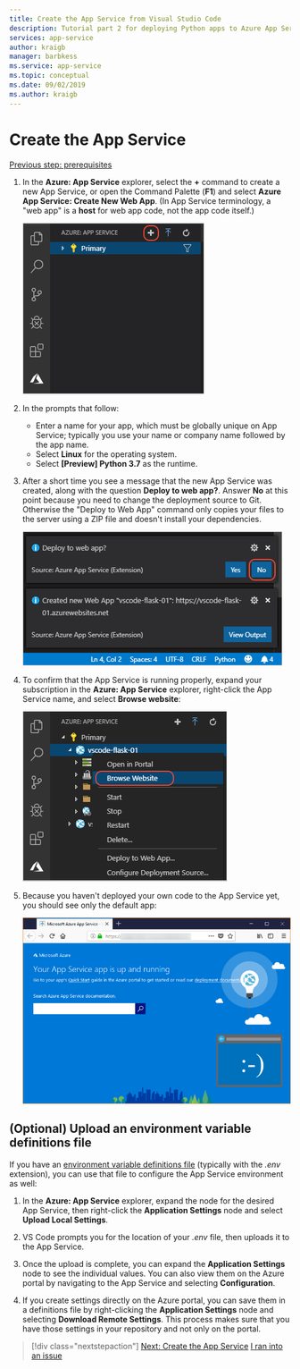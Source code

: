 ```yaml
---
title: Create the App Service from Visual Studio Code
description: Tutorial part 2 for deploying Python apps to Azure App Service on Linux
services: app-service
author: kraigb
manager: barbkess
ms.service: app-service
ms.topic: conceptual
ms.date: 09/02/2019
ms.author: kraigb
---
```


# Create the App Service

[Previous step: prerequisites](tutorial-deploy-app-service-on-linux-01.md)

1. In the **Azure: App Service** explorer, select the **+** command to create a new App Service, or open the Command Palette (**F1**) and select **Azure App Service: Create New Web App**. (In App Service terminology, a "web app" is a **host** for web app code, not the app code itself.)

    ![Create new App Service button in the App Service explorer](media/deploy-azure/app-service-create-new.png)

1. In the prompts that follow:

    - Enter a name for your app, which must be globally unique on App Service; typically you use your name or company name followed by the app name.
    - Select **Linux** for the operating system.
    - Select **[Preview] Python 3.7** as the runtime.

1. After a short time you see a message that the new App Service was created, along with the question **Deploy to web app?**. Answer **No** at this point because you need to change the deployment source to Git. Otherwise the "Deploy to Web App" command only copies your files to the server using a ZIP file and doesn't install your dependencies.

    ![Messages that appear after the App Service is created](media/deploy-azure/app-service-created.png)

1. To confirm that the App Service is running properly, expand your subscription in the **Azure: App Service** explorer, right-click the App Service name, and select **Browse website**:

    ![Browse Website command on an App Service in the App Service explorer](media/deploy-azure/browse-website-command.png)

1. Because you haven't deployed your own code to the App Service yet, you should see only the default app:

    ![Default Python app on App Service on Linux](media/deploy-azure/default-python-app.png)

## (Optional) Upload an environment variable definitions file

If you have an [environment variable definitions file](environments.md#environment-variable-definitions-file) (typically with the *.env* extension), you can use that file to configure the App Service environment as well:

1. In the **Azure: App Service** explorer, expand the node for the desired App Service, then right-click the **Application Settings** node and select **Upload Local Settings**.

1. VS Code prompts you for the location of your *.env* file, then uploads it to the App Service.

1. Once the upload is complete, you can expand the **Application Settings** node to see the individual values. You can also view them on the Azure portal by navigating to the App Service and selecting **Configuration**.

1. If you create settings directly on the Azure portal, you can save them in a definitions file by right-clicking the **Application Settings** node and selecting **Download Remote Settings**. This process makes sure that you have those settings in your repository and not only on the portal.

> [!div class="nextstepaction"]
> [Next: Create the App Service](tutorial-deploy-app-service-on-linux-03.md) [I ran into an issue](https://www.research.net/r/PWZWZ52?tutorial=vscode-appservice&step=02-create-app-service)
